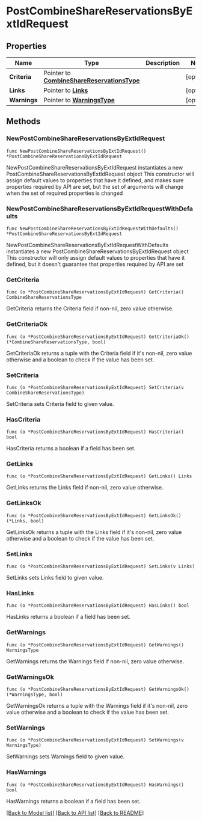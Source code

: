 # PostCombineShareReservationsByExtIdRequest

## Properties

Name | Type | Description | Notes
------------ | ------------- | ------------- | -------------
**Criteria** | Pointer to [**CombineShareReservationsType**](CombineShareReservationsType.md) |  | [optional] 
**Links** | Pointer to [**Links**](Links.md) |  | [optional] 
**Warnings** | Pointer to [**WarningsType**](WarningsType.md) |  | [optional] 

## Methods

### NewPostCombineShareReservationsByExtIdRequest

`func NewPostCombineShareReservationsByExtIdRequest() *PostCombineShareReservationsByExtIdRequest`

NewPostCombineShareReservationsByExtIdRequest instantiates a new PostCombineShareReservationsByExtIdRequest object
This constructor will assign default values to properties that have it defined,
and makes sure properties required by API are set, but the set of arguments
will change when the set of required properties is changed

### NewPostCombineShareReservationsByExtIdRequestWithDefaults

`func NewPostCombineShareReservationsByExtIdRequestWithDefaults() *PostCombineShareReservationsByExtIdRequest`

NewPostCombineShareReservationsByExtIdRequestWithDefaults instantiates a new PostCombineShareReservationsByExtIdRequest object
This constructor will only assign default values to properties that have it defined,
but it doesn't guarantee that properties required by API are set

### GetCriteria

`func (o *PostCombineShareReservationsByExtIdRequest) GetCriteria() CombineShareReservationsType`

GetCriteria returns the Criteria field if non-nil, zero value otherwise.

### GetCriteriaOk

`func (o *PostCombineShareReservationsByExtIdRequest) GetCriteriaOk() (*CombineShareReservationsType, bool)`

GetCriteriaOk returns a tuple with the Criteria field if it's non-nil, zero value otherwise
and a boolean to check if the value has been set.

### SetCriteria

`func (o *PostCombineShareReservationsByExtIdRequest) SetCriteria(v CombineShareReservationsType)`

SetCriteria sets Criteria field to given value.

### HasCriteria

`func (o *PostCombineShareReservationsByExtIdRequest) HasCriteria() bool`

HasCriteria returns a boolean if a field has been set.

### GetLinks

`func (o *PostCombineShareReservationsByExtIdRequest) GetLinks() Links`

GetLinks returns the Links field if non-nil, zero value otherwise.

### GetLinksOk

`func (o *PostCombineShareReservationsByExtIdRequest) GetLinksOk() (*Links, bool)`

GetLinksOk returns a tuple with the Links field if it's non-nil, zero value otherwise
and a boolean to check if the value has been set.

### SetLinks

`func (o *PostCombineShareReservationsByExtIdRequest) SetLinks(v Links)`

SetLinks sets Links field to given value.

### HasLinks

`func (o *PostCombineShareReservationsByExtIdRequest) HasLinks() bool`

HasLinks returns a boolean if a field has been set.

### GetWarnings

`func (o *PostCombineShareReservationsByExtIdRequest) GetWarnings() WarningsType`

GetWarnings returns the Warnings field if non-nil, zero value otherwise.

### GetWarningsOk

`func (o *PostCombineShareReservationsByExtIdRequest) GetWarningsOk() (*WarningsType, bool)`

GetWarningsOk returns a tuple with the Warnings field if it's non-nil, zero value otherwise
and a boolean to check if the value has been set.

### SetWarnings

`func (o *PostCombineShareReservationsByExtIdRequest) SetWarnings(v WarningsType)`

SetWarnings sets Warnings field to given value.

### HasWarnings

`func (o *PostCombineShareReservationsByExtIdRequest) HasWarnings() bool`

HasWarnings returns a boolean if a field has been set.


[[Back to Model list]](../README.md#documentation-for-models) [[Back to API list]](../README.md#documentation-for-api-endpoints) [[Back to README]](../README.md)


